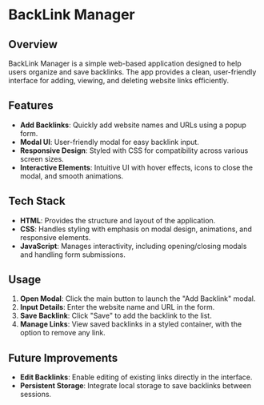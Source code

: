 # BackLink Manager

## Overview
BackLink Manager is a simple web-based application designed to help users organize and save backlinks. The app provides a clean, user-friendly interface for adding, viewing, and deleting website links efficiently.

## Features
- **Add Backlinks**: Quickly add website names and URLs using a popup form.
- **Modal UI**: User-friendly modal for easy backlink input.
- **Responsive Design**: Styled with CSS for compatibility across various screen sizes.
- **Interactive Elements**: Intuitive UI with hover effects, icons to close the modal, and smooth animations.

## Tech Stack
- **HTML**: Provides the structure and layout of the application.
- **CSS**: Handles styling with emphasis on modal design, animations, and responsive elements.
- **JavaScript**: Manages interactivity, including opening/closing modals and handling form submissions.

## Usage
1. **Open Modal**: Click the main button to launch the "Add Backlink" modal.
2. **Input Details**: Enter the website name and URL in the form.
3. **Save Backlink**: Click "Save" to add the backlink to the list.
4. **Manage Links**: View saved backlinks in a styled container, with the option to remove any link.

## Future Improvements
- **Edit Backlinks**: Enable editing of existing links directly in the interface.
- **Persistent Storage**: Integrate local storage to save backlinks between sessions.
